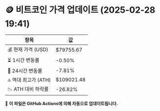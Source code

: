 # 🪙 비트코인 가격 업데이트 (2025-02-28 19:41)

| 항목                | 값 |
|--------------------|----------------|
| 💰 현재 가격 (USD) | $79755.67 |
| ⏳ 1시간 변동률    | -0.50% |
| 📆 24시간 변동률   | -7.81% |
| 🔝 역대 최고가 (ATH) | $109021.48 |
| 📉 ATH 대비 하락률 | -26.82% |

🔄 **이 파일은 GitHub Actions에 의해 자동으로 업데이트됩니다.**
